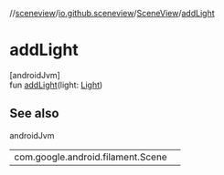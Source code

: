 //[sceneview](../../../index.md)/[io.github.sceneview](../index.md)/[SceneView](index.md)/[addLight](add-light.md)

# addLight

[androidJvm]\
fun [addLight](add-light.md)(light: [Light](../../io.github.sceneview.light/index.md#1927638868%2FClasslikes%2F-1571379623))

## See also

androidJvm

| | |
|---|---|
| com.google.android.filament.Scene |  |
